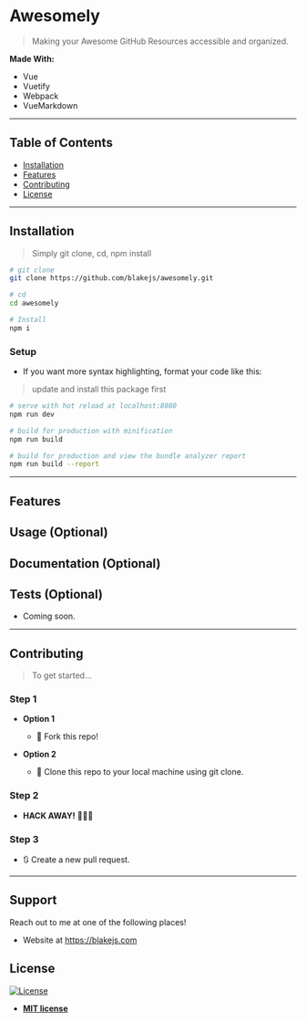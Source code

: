 # Awesomely

> Making your Awesome GitHub Resources accessible and organized.

**Made With:**

-   Vue
-   Vuetify
-   Webpack
-   VueMarkdown

---

## Table of Contents

-   [Installation](#installation)
-   [Features](#features)
-   [Contributing](#contributing)
-   [License](#license)

---

## Installation

> Simply git clone, cd, npm install

```bash
# git clone
git clone https://github.com/blakejs/awesomely.git

# cd
cd awesomely

# Install
npm i
```

### Setup

-   If you want more syntax highlighting, format your code like this:

> update and install this package first

```bash
# serve with hot reload at localhost:8080
npm run dev

# build for production with minification
npm run build

# build for production and view the bundle analyzer report
npm run build --report
```

---

## Features

## Usage (Optional)

## Documentation (Optional)

## Tests (Optional)

-   Coming soon.

---

## Contributing

> To get started...

### Step 1

-   **Option 1**

    -   🍴 Fork this repo!

-   **Option 2**
    -   👯 Clone this repo to your local machine using git clone.

### Step 2

-   **HACK AWAY!** 🔨🔨🔨

### Step 3

-   🔃 Create a new pull request.

---

## Support

Reach out to me at one of the following places!

-   Website at https://blakejs.com

## License

[![License](http://img.shields.io/:license-mit-blue.svg?style=flat-square)](http://badges.mit-license.org)

-   **[MIT license](http://opensource.org/licenses/mit-license.php)**
